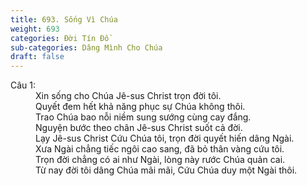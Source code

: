 ```yaml
---
title: 693. Sống Vì Chúa
weight: 693
categories: Đời Tín Đồ
sub-categories: Dâng Mình Cho Chúa
draft: false
---
```

<dl><dt>Câu 1:</dt><dd data-verse="1">Xin sống cho Chúa Jê-sus Christ trọn đời tôi. <br/>Quyết đem hết khả năng phục sự Chúa không thôi. <br/>Trao Chúa bao nỗi niềm sung sướng cùng cay đắng. <br/>Nguyện bước theo chân Jê-sus Christ suốt cả đời. <br/>Lạy Jê-sus Christ Cứu Chúa tôi, trọn đời quyết hiến dâng Ngài. <br/>Xưa Ngài chẳng tiếc ngôi cao sang, đã bỏ thân vàng cứu tôi. <br/>Trọn đời chẳng có ai như Ngài, lòng này rước Chúa quản cai. <br/>Từ nay đời tôi dâng Chúa mãi mãi, Cứu Chúa duy một Ngài thôi. </dd></dl>